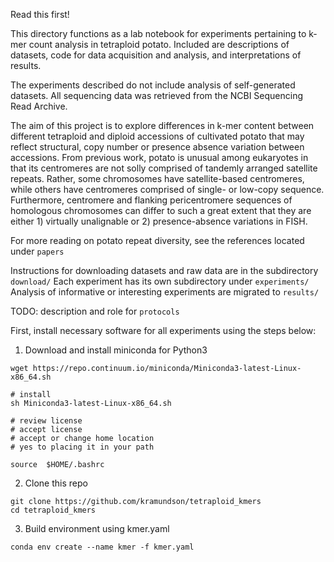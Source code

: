 Read this first!

This directory functions as a lab notebook for experiments pertaining to k-mer count
analysis in tetraploid potato. Included are descriptions of datasets, code for
data acquisition and analysis, and interpretations of results.

The experiments described do not include analysis of self-generated datasets. All sequencing data was
retrieved from the NCBI Sequencing Read Archive.

The aim of this project is to explore differences in k-mer content between different tetraploid and
diploid accessions of cultivated potato that may reflect structural, copy number or presence absence
variation between accessions. From previous work, potato is unusual among eukaryotes in that its centromeres
are not solly comprised of tandemly arranged satellite repeats. Rather, some chromosomes have satellite-based
centromeres, while others have centromeres comprised of single- or low-copy sequence. Furthermore, centromere
and flanking pericentromere sequences of homologous chromosomes can differ to such a great extent that they
are either 1) virtually unalignable or 2) presence-absence variations in FISH.

For more reading on potato repeat diversity, see the references located under ```papers```

Instructions for downloading datasets and raw data are in the subdirectory ```download/```
Each experiment has its own subdirectory under ```experiments/```
Analysis of informative or interesting experiments are migrated to ```results/```

TODO: description and role for ```protocols```

First, install necessary software for all experiments using the steps below:

1. Download and install miniconda for Python3

```
wget https://repo.continuum.io/miniconda/Miniconda3-latest-Linux-x86_64.sh

# install
sh Miniconda3-latest-Linux-x86_64.sh

# review license
# accept license
# accept or change home location
# yes to placing it in your path

source  $HOME/.bashrc
```

2. Clone this repo

```
git clone https://github.com/kramundson/tetraploid_kmers
cd tetraploid_kmers
```

3. Build environment using kmer.yaml

```
conda env create --name kmer -f kmer.yaml
```